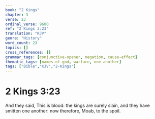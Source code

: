 ```yaml
---
book: "2 Kings"
chapter: 3
verse: 23
ordinal_verse: 9600
ref: "2 Kings 3:23"
translation: "KJV"
genre: "History"
word_count: 23
topics: []
cross_references: []
grammar_tags: [conjunctive-opener, negation, cause-effect]
thematic_tags: [names-of-god, warfare, one-another]
tags: ["Bible","KJV","2-Kings"]
---
```


# 2 Kings 3:23

And they said, This is blood: the kings are surely slain, and they have smitten one another: now therefore, Moab, to the spoil.
